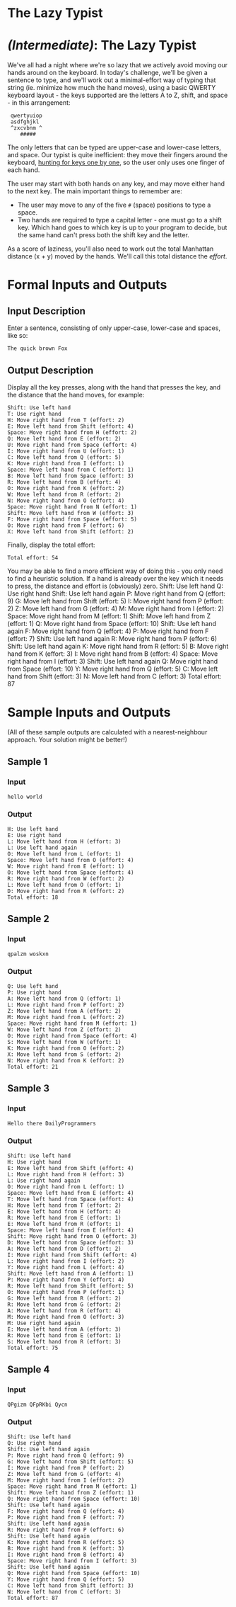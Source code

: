 # The Lazy Typist
<div class="md"><h1><a href="#IntermediateIcon"></a> <em>(Intermediate)</em>: The Lazy Typist</h1>
<p>We've all had a night where we're so lazy that we actively avoid moving our hands around on the keyboard. In today's challenge, we'll be given a sentence to type, and we'll work out a minimal-effort way of typing that string (ie. minimize how much the hand moves), using a basic QWERTY keyboard layout - the keys supported are the letters A to Z, shift, and space - in this arrangement:</p>
<pre><code> qwertyuiop
 asdfghjkl
 ^zxcvbnm ^
    #####
</code></pre>
<p>The only letters that can be typed are upper-case and lower-case letters, and space. Our typist is quite inefficient: they move their fingers around the keyboard, <a href="http://en.wikipedia.org/wiki/Typing#Hunt_and_peck">hunting for keys one by one</a>, so the user only uses one finger of each hand.</p>
<p>The user may start with both hands on any key, and may move either hand to the next key. The main important things to remember are:</p>
<ul>
<li>The user may move to any of the five <code>#</code> (space) positions to type a space.</li>
<li>Two hands are required to type a capital letter - one must go to a shift key. Which hand goes to which key is up to your program to decide, but the same hand can't press both the shift key and the letter.</li>
</ul>
<p>As a score of laziness, you'll also need to work out the total Manhattan distance (x + y) moved by the hands. We'll call this total distance the <em>effort</em>.</p>
<h1>Formal Inputs and Outputs</h1>
<h2>Input Description</h2>
<p>Enter a sentence, consisting of only upper-case, lower-case and spaces, like so:</p>
<pre><code>The quick brown Fox
</code></pre>
<h2>Output Description</h2>
<p>Display all the key presses, along with the hand that presses the key, and the distance that the hand moves, for example:</p>
<pre><code>Shift: Use left hand
T: Use right hand
H: Move right hand from T (effort: 2)
E: Move left hand from Shift (effort: 4)
Space: Move right hand from H (effort: 2)
Q: Move left hand from E (effort: 2)
U: Move right hand from Space (effort: 4)
I: Move right hand from U (effort: 1)
C: Move left hand from Q (effort: 5)
K: Move right hand from I (effort: 1)
Space: Move left hand from C (effort: 1)
B: Move left hand from Space (effort: 3)
R: Move left hand from B (effort: 4)
O: Move right hand from K (effort: 2)
W: Move left hand from R (effort: 2)
N: Move right hand from O (effort: 4)
Space: Move right hand from N (effort: 1)
Shift: Move left hand from W (effort: 3)
F: Move right hand from Space (effort: 5)
O: Move right hand from F (effort: 6)
X: Move left hand from Shift (effort: 2)
</code></pre>
<p>Finally, display the total effort:</p>
<pre><code>Total effort: 54
</code></pre>
<p>You may be able to find a more efficient way of doing this - you only need to find a heuristic solution. If a hand is already over the key which it needs to press, the distance and effort is (obviously) zero.    Shift: Use left hand
    Q: Use right hand
    Shift: Use left hand again
    P: Move right hand from Q (effort: 9)
    G: Move left hand from Shift (effort: 5)
    I: Move right hand from P (effort: 2)
    Z: Move left hand from G (effort: 4)
    M: Move right hand from I (effort: 2)
    Space: Move right hand from M (effort: 1)
    Shift: Move left hand from Z (effort: 1)
    Q: Move right hand from Space (effort: 10)
    Shift: Use left hand again
    F: Move right hand from Q (effort: 4)
    P: Move right hand from F (effort: 7)
    Shift: Use left hand again
    R: Move right hand from P (effort: 6)
    Shift: Use left hand again
    K: Move right hand from R (effort: 5)
    B: Move right hand from K (effort: 3)
    I: Move right hand from B (effort: 4)
    Space: Move right hand from I (effort: 3)
    Shift: Use left hand again
    Q: Move right hand from Space (effort: 10)
    Y: Move right hand from Q (effort: 5)
    C: Move left hand from Shift (effort: 3)
    N: Move left hand from C (effort: 3)
    Total effort: 87</p>
<h1>Sample Inputs and Outputs</h1>
<p>(All of these sample outputs are calculated with a nearest-neighbour approach. Your solution might be better!)</p>
<h2>Sample 1</h2>
<h3>Input</h3>
<pre><code>hello world
</code></pre>
<h3>Output</h3>
<pre><code>H: Use left hand
E: Use right hand
L: Move left hand from H (effort: 3)
L: Use left hand again
O: Move left hand from L (effort: 1)
Space: Move left hand from O (effort: 4)
W: Move right hand from E (effort: 1)
O: Move left hand from Space (effort: 4)
R: Move right hand from W (effort: 2)
L: Move left hand from O (effort: 1)
D: Move right hand from R (effort: 2)
Total effort: 18
</code></pre>
<h2>Sample 2</h2>
<h3>Input</h3>
<pre><code>qpalzm woskxn
</code></pre>
<h3>Output</h3>
<pre><code>Q: Use left hand
P: Use right hand
A: Move left hand from Q (effort: 1)
L: Move right hand from P (effort: 2)
Z: Move left hand from A (effort: 2)
M: Move right hand from L (effort: 2)
Space: Move right hand from M (effort: 1)
W: Move left hand from Z (effort: 2)
O: Move right hand from Space (effort: 4)
S: Move left hand from W (effort: 1)
K: Move right hand from O (effort: 2)
X: Move left hand from S (effort: 2)
N: Move right hand from K (effort: 2)
Total effort: 21
</code></pre>
<h2>Sample 3</h2>
<h3>Input</h3>
<pre><code>Hello there DailyProgrammers
</code></pre>
<h3>Output</h3>
<pre><code>Shift: Use left hand
H: Use right hand
E: Move left hand from Shift (effort: 4)
L: Move right hand from H (effort: 3)
L: Use right hand again
O: Move right hand from L (effort: 1)
Space: Move left hand from E (effort: 4)
T: Move left hand from Space (effort: 4)
H: Move left hand from T (effort: 2)
E: Move left hand from H (effort: 4)
R: Move left hand from E (effort: 1)
E: Move left hand from R (effort: 1)
Space: Move left hand from E (effort: 4)
Shift: Move right hand from O (effort: 3)
D: Move left hand from Space (effort: 3)
A: Move left hand from D (effort: 2)
I: Move right hand from Shift (effort: 4)
L: Move right hand from I (effort: 2)
Y: Move right hand from L (effort: 4)
Shift: Move left hand from A (effort: 1)
P: Move right hand from Y (effort: 4)
R: Move left hand from Shift (effort: 5)
O: Move right hand from P (effort: 1)
G: Move left hand from R (effort: 2)
R: Move left hand from G (effort: 2)
A: Move left hand from R (effort: 4)
M: Move right hand from O (effort: 3)
M: Use right hand again
E: Move left hand from A (effort: 3)
R: Move left hand from E (effort: 1)
S: Move left hand from R (effort: 3)
Total effort: 75
</code></pre>
<h2>Sample 4</h2>
<h3>Input</h3>
<pre><code>QPgizm QFpRKbi Qycn
</code></pre>
<h3>Output</h3>
<pre><code>Shift: Use left hand
Q: Use right hand
Shift: Use left hand again
P: Move right hand from Q (effort: 9)
G: Move left hand from Shift (effort: 5)
I: Move right hand from P (effort: 2)
Z: Move left hand from G (effort: 4)
M: Move right hand from I (effort: 2)
Space: Move right hand from M (effort: 1)
Shift: Move left hand from Z (effort: 1)
Q: Move right hand from Space (effort: 10)
Shift: Use left hand again
F: Move right hand from Q (effort: 4)
P: Move right hand from F (effort: 7)
Shift: Use left hand again
R: Move right hand from P (effort: 6)
Shift: Use left hand again
K: Move right hand from R (effort: 5)
B: Move right hand from K (effort: 3)
I: Move right hand from B (effort: 4)
Space: Move right hand from I (effort: 3)
Shift: Use left hand again
Q: Move right hand from Space (effort: 10)
Y: Move right hand from Q (effort: 5)
C: Move left hand from Shift (effort: 3)
N: Move left hand from C (effort: 3)
Total effort: 87
</code></pre>
</div>
